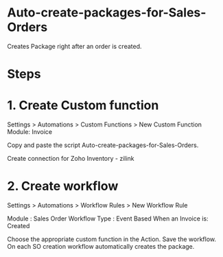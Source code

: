 # Auto-create-packages-for-Sales-Orders

Creates Package right after an order is created.

# Steps
# 1. Create Custom function

Settings > Automations > Custom Functions > New Custom Function 
Module: Invoice

Copy and paste the script Auto-create-packages-for-Sales-Orders.

Create connection for Zoho Inventory - zilink

# 2. Create workflow

Settings > Automations > Workflow Rules > New Workflow Rule

Module : Sales Order
Workflow Type : Event Based
When an Invoice is: Created

Choose the appropriate custom function in the Action.
Save the workflow. On each SO creation workflow automatically creates the package.
